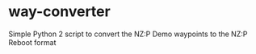 # way-converter
Simple Python 2 script to convert the NZ:P Demo waypoints to the NZ:P Reboot format
